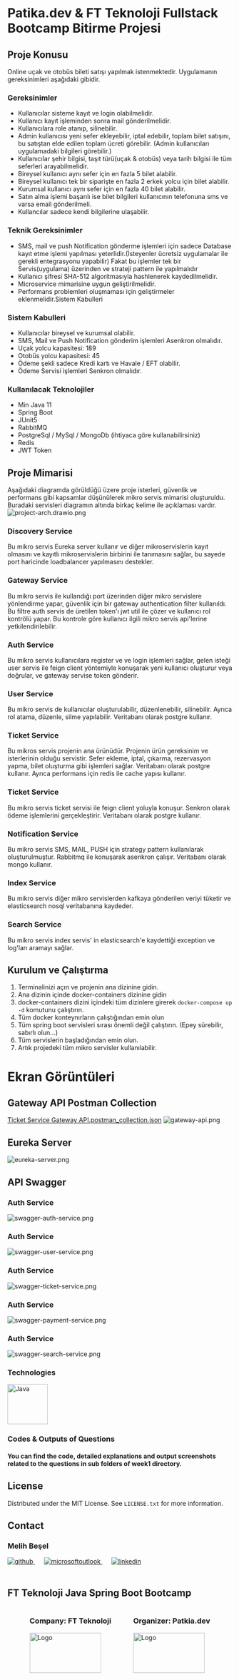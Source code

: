 # Patika.dev & FT Teknoloji Fullstack Bootcamp Bitirme Projesi

## Proje Konusu
Online uçak ve otobüs bileti satışı yapılmak istenmektedir. Uygulamanın gereksinimleri
aşağıdaki gibidir.

### Gereksinimler
- Kullanıcılar sisteme kayıt ve login olabilmelidir.
- Kullanıcı kayıt işleminden sonra mail gönderilmelidir.
- Kullanıcılara role atanıp, silinebilir.
- Admin kullanıcısı yeni sefer ekleyebilir, iptal edebilir, toplam bilet satışını, bu satıştan elde edilen toplam ücreti görebilir. (Admin kullanıcıları uygulamadaki bilgileri
görebilir.)
- Kullanıcılar şehir bilgisi, taşıt türü(uçak & otobüs) veya tarih bilgisi ile tüm seferleri
arayabilmelidir.
- Bireysel kullanıcı aynı sefer için en fazla 5 bilet alabilir.
- Bireysel kullanıcı tek bir siparişte en fazla 2 erkek yolcu için bilet alabilir.
- Kurumsal kullanıcı aynı sefer için en fazla 40 bilet alabilir.
- Satın alma işlemi başarılı ise bilet bilgileri kullanıcının telefonuna sms ve varsa
email gönderilmeli.
- Kullancılar sadece kendi bilgilerine ulaşabilir.

### Teknik Gereksinimler
- SMS, mail ve push Notification gönderme işlemleri için sadece Database kayıt
etme işlemi yapılması yeterlidir.(İsteyenler ücretsiz uygulamalar ile gerekli
entegrasyonu yapabilir) Fakat bu işlemler tek bir Servis(uygulama) üzerinden ve
strateji pattern ile yapılmalıdır
- Kullanıcı şifresi SHA-512 algoritmasıyla hashlenerek kaydedilmelidir.
- Microservice mimarisine uygun geliştirilmelidir.
- Performans problemleri oluşmaması için geliştirmeler eklenmelidir.Sistem Kabulleri

### Sistem Kabulleri
- Kullanıcılar bireysel ve kurumsal olabilir.
- SMS, Mail ve Push Notification gönderim işlemleri Asenkron olmalıdır.
- Uçak yolcu kapasitesi: 189
- Otobüs yolcu kapasitesi: 45
- Ödeme şekli sadece Kredi kartı ve Havale / EFT olabilir.
- Ödeme Servisi işlemleri Senkron olmalıdır.

### Kullanılacak Teknolojiler
- Min Java 11
- Spring Boot
- JUnit5
- RabbitMQ
- PostgreSql / MySql / MongoDb (ihtiyaca göre kullanabilirsiniz)
- Redis
- JWT Token

## Proje Mimarisi
Aşağıdaki diagramda görüldüğü üzere proje isterleri, güvenlik ve performans gibi kapsamlar düşünülerek mikro servis mimarisi oluşturuldu. 
Buradaki servisleri diagramın altında birkaç kelime ile açıklaması vardır. 
![project-arch.drawio.png](project-arch.drawio.png)

### Discovery Service
Bu mikro servis Eureka server kullanır ve diğer mikroservislerin kayıt olmasını ve 
kayıtlı mikroservislerin birbirini ile tanımasını sağlar, 
bu sayede port haricinde loadbalancer yapılmasını destekler. 

### Gateway Service
Bu mikro servis ile kullandığı port üzerinden diğer mikro servislere 
yönlendirme yapar, güvenlik için bir gateway authentication filter kullanıldı. 
Bu filtre auth servis de üretilen token'ı jwt util ile çözer ve kullanıcı rol kontrölü yapar. 
Bu kontrole göre kullanıcı ilgili mikro servis api'lerine yetkilendirilebilir. 

### Auth Service
Bu mikro servis kullanıcılara register ve ve login işlemleri sağlar, 
gelen isteği user servis ile feign client yöntemiyle konuşarak 
yeni kullanıcı oluşturur veya doğrular, ve gateway servise token gönderir. 

### User Service
Bu mikro servis de kullanıcılar oluşturulabilir, düzenlenebilir, silinebilir. 
Ayrıca rol atama, düzenle, silme yapılabilir. Veritabanı olarak postgre kullanır. 

### Ticket Service
Bu mikros servis projenin ana ürünüdür. Projenin ürün gereksinim ve isterlerinin 
olduğu servistir. Sefer ekleme, iptal, çıkarma, rezervasyon yapma, bilet oluşturma gibi
işlemleri sağlar. Veritabanı olarak postgre kullanır. 
Ayrıca performans için redis ile cache yapısı kullanır. 

### Ticket Service
Bu mikro servis ticket servisi ile feign client yoluyla konuşur. Senkron olarak ödeme
işlemlerini gerçekleştirir. Veritabanı olarak postgre kullanır. 

### Notification Service
Bu mikro servis SMS, MAIL, PUSH için strategy pattern kullanılarak oluşturulmuştur. 
Rabbitmq ile konuşarak asenkron çalışır. Veritabanı olarak mongo kullanır. 

### Index Service
Bu mikro servis diğer mikro servislerden kafkaya gönderilen veriyi tüketir ve 
elasticsearch nosql veritabanına kaydeder. 

### Search Service
Bu mikro servis index servis' in elasticsearch'e kaydettiği 
exception ve log'ları aramayı sağlar.

## Kurulum ve Çalıştırma
1. Terminalinizi açın ve projenin ana dizinine gidin.
2. Ana dizinin içinde docker-containers dizinine gidin
3. docker-containers dizini içindeki tüm dizinlere girerek `docker-compose up -d` komutunu çalıştırın.
4. Tüm docker konteynırların çalıştığından emin olun
3. Tüm spring boot servisleri sırası önemli değil çalıştırın. (Epey sürebilir, sabırlı olun...)
4. Tüm servislerin başladığından emin olun.
5. Artık projedeki tüm mikro servisler kullanılabilir. 

# Ekran Görüntüleri
## Gateway API Postman Collection
[Ticket Service Gateway API.postman_collection.json](Ticket%20Service%20Gateway%20API.postman_collection.json)
![gateway-api.png](gateway-api.png)

## Eureka Server
![eureka-server.png](eureka-server.png)

## API Swagger
### Auth Service
![swagger-auth-service.png](swagger-auth-service.png)
### Auth Service
![swagger-user-service.png](swagger-user-service.png)
### Auth Service
![swagger-ticket-service.png](swagger-ticket-service.png)
### Auth Service
![swagger-payment-service.png](swagger-payment-service.png)
### Auth Service
![swagger-search-service.png](swagger-search-service.png)



<!-- TECHNOLOGIES -->
### Technologies


<a href="https://www.java.com/" target="_blank"><img src="output/images/logos/java.svg" alt="Java" height="90" /></a>



<!-- OUTPUT SCREENSHOTS -->

### Codes & Outputs of Questions
#### You can find the code, detailed explanations and output screenshots related to the questions in sub folders of week1 directory.

<!-- LICENSE -->
## License

Distributed under the MIT License. See `LICENSE.txt` for more information.




<!-- CONTACT -->
## Contact

### Melih Beşel

<a href="https://github.com/melihbesel" target="_blank">
<img  src=https://img.shields.io/badge/github-%2324292e.svg?&style=for-the-badge&logo=github&logoColor=white alt=github style="margin-bottom: 20px;" />
</a>
<a href = "mailto:mbesel2005@gmail.com?subject = Feedback&body = Message">
<img src=https://img.shields.io/badge/send-email-email?&style=for-the-badge&logo=microsoftoutlook&color=CD5C5C alt=microsoftoutlook style="margin-bottom: 20px; margin-left:20px" />
</a>
<a href="https://linkedin.com/in/melihbesel" target="_blank">
<img src=https://img.shields.io/badge/linkedin-%231E77B5.svg?&style=for-the-badge&logo=linkedin&logoColor=white alt=linkedin style="margin-bottom: 20px; margin-left:20px" />
</a>  

<!-- PROJECT-BOOTCAMP-PRACTICUM PART -->
<br />

## FT Teknoloji Java Spring Boot Bootcamp

<div style="display: flex; justify-content: space-evenly">
  <div>
    <h3 align="left">Company: FT Teknoloji</h3>
    <a href="https://ftteknoloji.com.tr/">
    <img src="/output/images/logos/ft-teknoloji.png" alt="Logo" width="160" height="90">
    </a>
  </div>

  <div>
    <h3 align="left">Organizer: Patkia.dev</h3>
    <a href="https://www.patika.dev/">
    <img src="/output/images/logos/patika-dev.png" alt="Logo" width="160" height="90">
    </a>
  </div>
</div>
<br />
<br />